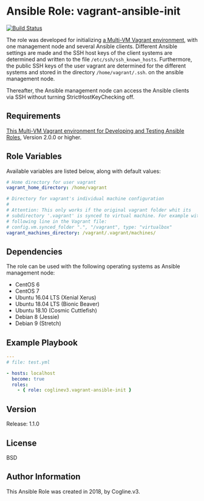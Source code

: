 # Ansible Role: vagrant-ansible-init

[![Build Status](https://travis-ci.org/coglinev3/vagrant-ansible-init.svg?branch=master)](https://travis-ci.org/coglinev3/vagrant-ansible-init)

The role was developed for initializing
[a Multi-VM Vagrant environment](https://ansible-development.readthedocs.io/),
with one management node and several Ansible clients. Different Ansible
settings are made and the SSH host keys of the client systems are determined
and written to the file `/etc/ssh/ssh_known_hosts`. Furthermore, the public
SSH keys of the user vagrant are determined for the different systems and
stored in the directory `/home/vagrant/.ssh`. on the ansible management node.

Thereafter, the Ansible management node can access the Ansible clients via SSH
without turning StrictHostKeyChecking off.

## Requirements

[This Multi-VM Vagrant environment for Developing and Testing Ansible Roles](https://ansible-development.readthedocs.io/), Version 2.0.0 or higher.

## Role Variables

Available variables are listed below, along with default values:

```yml
# Home directory for user vagrant
vagrant_home_directory: /home/vagrant

# Directory for vagrant's individual machine configuration
#
# Attention: This only works if the original vagrant folder whit its
# subdirectory '.vagrant' is synced to virtual machine. For example with the
# following line in the Vagrant file:
# config.vm.synced_folder ".", "/vagrant", type: "virtualbox" 
vagrant_machines_directory: /vagrant/.vagrant/machines/
```

## Dependencies

The role can be used with the following operating systems as Ansible management node:
* CentOS 6
* CentOS 7
* Ubuntu 16.04 LTS (Xenial Xerus)
* Ubuntu 18.04 LTS (Bionic Beaver)
* Ubuntu 18.10 (Cosmic Cuttlefish)
* Debian 8 (Jessie)
* Debian 9 (Stretch)


## Example Playbook

```yml
---
# file: test.yml

- hosts: localhost
  become: true
  roles:
    - { role: coglinev3.vagrant-ansible-init }

```

## Version

Release: 1.1.0

## License

BSD

## Author Information

This Ansible Role was created in 2018, by Cogline.v3.
